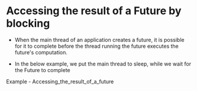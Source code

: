 
# Accessing the result of a Future by blocking

* When the main thread of an application creates a future, it is possible for it to complete before the thread running the future executes the future's computation.

* In the below example, we put the main thread to sleep, while we wait for the Future to complete

Example - Accessing_the_result_of_a_future




